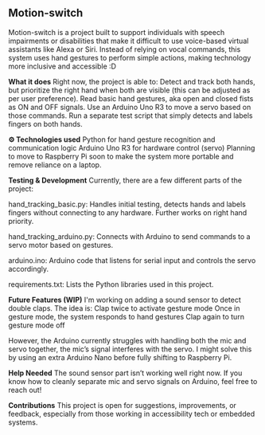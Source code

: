 ## Motion-switch
Motion-switch is a project built to support individuals with speech impairments or disabilities that make it difficult to use voice-based virtual assistants like Alexa or Siri.
Instead of relying on vocal commands, this system uses hand gestures to perform simple actions, making technology more inclusive and accessible :D

**What it does**
Right now, the project is able to:
Detect and track both hands, but prioritize the right hand when both are visible (this can be adjusted as per user preference).
Read basic hand gestures, aka open and closed fists as ON and OFF signals.
Use an Arduino Uno R3 to move a servo based on those commands.
Run a separate test script that simply detects and labels fingers on both hands.

**⚙ Technologies used**
Python for hand gesture recognition and communication logic
Arduino Uno R3 for hardware control (servo)
Planning to move to Raspberry Pi soon to make the system more portable and remove reliance on a laptop.

**Testing & Development**
Currently, there are a few different parts of the project:

hand_tracking_basic.py:
Handles initial testing, detects hands and labels fingers without connecting to any hardware. Further works on right hand priority. 

hand_tracking_arduino.py:
Connects with Arduino to send commands to a servo motor based on gestures.

arduino.ino:
Arduino code that listens for serial input and controls the servo accordingly.

requirements.txt:
Lists the Python libraries used in this project.

**Future Features (WIP)**
I'm working on adding a sound sensor to detect double claps. The idea is:
Clap twice to activate gesture mode
Once in gesture mode, the system responds to hand gestures
Clap again to turn gesture mode off

However, the Arduino currently struggles with handling both the mic and servo together, the mic’s signal interferes with the servo. I might solve this by using an extra Arduino Nano before fully shifting to Raspberry Pi.

**Help Needed**
The sound sensor part isn’t working well right now. If you know how to cleanly separate mic and servo signals on Arduino, feel free to reach out!

**Contributions**
This project is open for suggestions, improvements, or feedback, especially from those working in accessibility tech or embedded systems.


